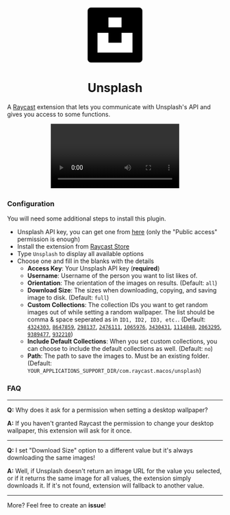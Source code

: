 <p align="center">
  <img src="assets/command-icon.png" height="128">
   <h1 align="center">Unsplash</h1>
</p>

A [Raycast](https://raycast.com/) extension that lets you communicate with Unsplash's API and gives you access to some functions.

<p align="center">
   <video src="https://user-images.githubusercontent.com/13917975/151459995-19c353cf-33b2-427c-b50b-2670bc059566.mp4" />
</p>

### Configuration

You will need some additional steps to install this plugin.

- Unsplash API key, you can get one from [here](https://unsplash.com/developers) (only the "Public access" permission is enough)
- Install the extension from [Raycast Store](https://www.raycast.com/eggsy/unsplash)
- Type `Unsplash` to display all available options
- Choose one and fill in the blanks with the details
  - **Access Key**: Your Unsplash API key (**required**)
  - **Username**: Username of the person you want to list likes of.
  - **Orientation**: The orientation of the images on results. (Default: `all`)
  - **Download Size**: The sizes when downloading, copying, and saving image to disk. (Default: `full`)
  - **Custom Collections**: The collection IDs you want to get random images out of while setting a random wallpaper. The list should be comma & space seperated as in `ID1, ID2, ID3, etc.`. (Default: [`4324303`](https://unsplash.com/collections/4324303), [`8647859`](https://unsplash.com/collections/8647859), [`298137`](https://unsplash.com/collections/298137), [`2476111`](https://unsplash.com/collections/2476111), [`1065976`](https://unsplash.com/collections/1065976), [`3430431`](https://unsplash.com/collections/3430431), [`1114848`](https://unsplash.com/collections/1114848), [`2063295`](https://unsplash.com/collections/2063295), [`9389477`](https://unsplash.com/collections/9389477), [`932210`](https://unsplash.com/collections/932210))
  - **Include Default Collections**: When you set custom collections, you can choose to include the default collections as well. (Default: `no`)
  - **Path**: The path to save the images to. Must be an existing folder. (Default: `YOUR_APPLICATIONS_SUPPORT_DIR/com.raycast.macos/unsplash`)

### FAQ

---

**Q:** Why does it ask for a permission when setting a desktop wallpaper?

**A:** If you haven't granted Raycast the permission to change your desktop wallpaper, this extension will ask for it once.

---

**Q:** I set "Download Size" option to a different value but it's always downloading the same images!

**A:** Well, if Unsplash doesn't return an image URL for the value you selected, or if it returns the same image for all values, the extension simply downloads it. If it's not found, extension will fallback to another value.

---

More? Feel free to create an **issue**!
